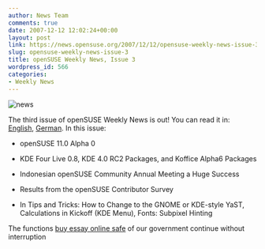 ```yaml
---
author: News Team
comments: true
date: 2007-12-12 12:02:24+00:00
layout: post
link: https://news.opensuse.org/2007/12/12/opensuse-weekly-news-issue-3/
slug: opensuse-weekly-news-issue-3
title: openSUSE Weekly News, Issue 3
wordpress_id: 566
categories:
- Weekly News
---
```


![news](//news.opensuse.org/wp-content/uploads/2007/11/knewsticker.png)

The third issue of openSUSE Weekly News is out! You can read it in: [English](http://en.opensuse.org/OpenSUSE_Weekly_News/3), [German](http://de.opensuse.org/OpenSUSE-Wochenschau/3). In this issue:




	
  * openSUSE 11.0 Alpha 0


	
  * KDE Four Live 0.8, KDE 4.0 RC2 Packages, and Koffice Alpha6 Packages


	
  * Indonesian openSUSE Community Annual Meeting a Huge Success


	
  * Results from the openSUSE Contributor Survey


	
  * In Tips and Tricks: How to Change to the GNOME or KDE-style YaST, Calculations in Kickoff (KDE Menu), Fonts: Subpixel Hinting



 The functions [buy essay online safe](https://justbuyessay.com/) of our government continue without interruption
